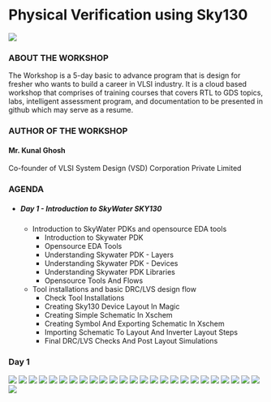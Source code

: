# Physical Verification using Sky130
![](Workshop-Flyer.jpeg)
### ABOUT THE WORKSHOP
The Workshop is a 5-day basic to advance program that is design for fresher who wants to build a career in VLSI industry. It is a cloud based workshop that comprises of training courses that covers RTL to GDS topics, labs, intelligent assessment program, and documentation to be presented in github which may serve as a resume.
### AUTHOR OF THE WORKSHOP
#### Mr. Kunal Ghosh
Co-founder of VLSI System Design (VSD) Corporation Private Limited
### AGENDA
  - ##### Day 1 - Introduction to SkyWater SKY130
    - Introduction to SkyWater PDKs and opensource EDA tools
      - Introduction to Skywater PDK
      - Opensource EDA Tools
      - Understanding Skywater PDK - Layers
      - Understanding Skywater PDK - Devices
      - Understanding Skywater PDK Libraries
      - Opensource Tools And Flows
    - Tool installations and basic DRC/LVS design flow
      - Check Tool Installations
      - Creating Sky130 Device Layout In Magic
      - Creating Simple Schematic In Xschem
      - Creating Symbol And Exporting Schematic In Xschem
      - Importing Schematic To Layout And Inverter Layout Steps
      - Final DRC/LVS Checks And Post Layout Simulations
### Day 1
![](vsdpvday1/magic.png)
![](vsdpvday1/ngspice.png)
![](vsdpvday1/netgen.png)
![](vsdpvday1/xschem.png)
![](vsdpvday1/inverter_xschem.png)
![](vsdpvday1/inverter_magic_trial.png)
![](vsdpvday1/magic_inverter_nmos.png)
![](vsdpvday1/magic_inverter_nmos_noguardring.png)
![](vsdpvday1/xschem_inverter.png)
![](vsdpvday1/xschem_inverter_iopin.png)
![](vsdpvday1/xschem_inverter_fetdetail.png)
![](vsdpvday1/xschem_inverter_sch.png)
![](vsdpvday1/xschem_inverter_sym.png)
![](vsdpvday1/xschem_inverter_testbench.png)
![](vsdpvday1/xschem_inverter_testbench_statement.png)
![](vsdpvday1/xschem_inverter_testbench_complesave.png)
![](vsdpvday1/xschem_inverter_testbench_runngspice.png)
![](vsdpvday1/xschem_inverter_testbench_ngspiceplot.png)
![](vsdpvday1/xschem_inverter_testbench_LVSnetlist.png)
![](vsdpvday1/magic_schematic_import.png)
![](vsdpvday1/magic_schematic_editparameters.png)
![](vsdpvday1/magic_inverter_layout.png)
![](vsdpvday1/magic_inverter_extractspice.png)
![](vsdpvday1/magic_inverter_spicefile.png)
![](vsdpvday1/magic_inverter_netgen.png)
![](vsdpvday1/magic_inverter_spiceparasitics.png)
